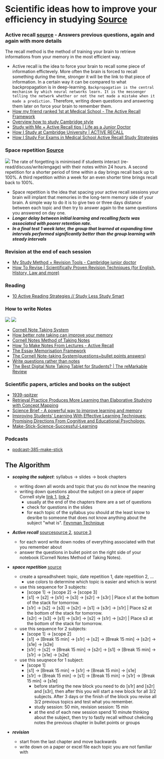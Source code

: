 # Scientific ideas how to improve your efficiency in studying [Source](https://www.weforum.org/agenda/2015/05/whats-the-most-effective-way-to-take-notes/)
### Active recall [source](https://www.howtostudy.org/blog/?p=461) - Answers previous questions, again and again with more details
The recall method is the method of training your brain to retrieve informations from your memory in the most efficient way.  
  - Active recall is the idea to force your brain to recall some piece of information effictevely. More often the brain is forced to recall something during the time, stronger it will be the link to that piece of information. In a certain way it can be compared to what backpropagation is in deep-learning. ```Backpropagation is the central mechanism by which neural networks learn. It is the messenger telling the network whether or not the net made a mistake when it made a prediction.``` Therefore, writing down questions and answering them later on force your brain to remember them. 
- [How my friend ranked 1st at Medical School - The Active Recall Framework](https://www.youtube.com/watch?v=fDbxPVn02VU)
- [Overview how to study Cambridge style](https://youtu.be/-46Vyiwat_Y)
- [Study with Me + Active Recall tips | Life as a Junior Doctor](https://www.youtube.com/watch?v=YHJzSbLiQNs)
- [How I Study at Cambridge University | ACTIVE RECALL](https://www.youtube.com/watch?v=We5WM-tg_mE)
- [How I Study For Exams in Medical School Active Recall Study Strategies](https://www.youtube.com/watch?v=YhvZqXLBH_o)
### Space repetition [Source](https://youtu.be/Z-zNHHpXoMM)
![](https://assets.weforum.org/wp-content/uploads/2015/05/image-20150520-30533-1l7kaev.png)
The rate of forgetting is minimised if students interact (re-read/discuss/write/engage) with their notes within 24 hours. A second repetition for a shorter period of time within a day brings recall back up to 100%. A third repetition within a week for an even shorter time brings recall back to 100%.
   - Space repetition is the idea that spacing your active recall sessions your brain will implant that memories in the long-term memory side of your brain. A simple way to do it is to give two or three days distance between each topic and then try to answer again to the same questions you answered on day one.
   - ***Longer delay between initial learning and recalling facts was associated with poorer retention rate.***
   - ***In a final test 1 week later, the group that learned at expanding time intervals performed significantly better than the group learning with steady intervals***  
### Revision at the end of each session
- [My Study Method + Revision Tools - Cambridge junior doctor](https://www.youtube.com/watch?v=EfBczKGbGwA)
- [How To Revise | Scientifically Proven Revision Techniques (for English, History, Law and more)](https://www.youtube.com/watch?v=xTkpr5bkzPw)

### Reading 
- [10 Active Reading Strategies // Study Less Study Smart](https://www.youtube.com/watch?v=5j8H3F8EMNI)
### How to write Notes 
![](https://62e528761d0685343e1c-f3d1b99a743ffa4142d9d7f1978d9686.ssl.cf2.rackcdn.com/files/82315/width668/image-20150520-30501-xrg6gx.png)
![](https://raw.githubusercontent.com/SuperMarioOfficial/how-to-study-more-effectively/master/ebbinghaus-diagram.jpg)
- [Cornell Note Taking System](https://www.youtube.com/watch?v=xCCWQkJbtyY)
- [How better note taking can improve your memory](https://www.weforum.org/agenda/2015/05/whats-the-most-effective-way-to-take-notes/)
- [Cornell Notes Method of Taking Notes](https://www.youtube.com/watch?v=lsR-10piMp4)
- [How To Make Notes From Lectures - Active Recall](https://www.youtube.com/watch?v=rndinEQx8VM)
- [The Essay Memorisation Framework](https://www.youtube.com/watch?v=-46Vyiwat_Y)
- [The Cornell Note-taking System(questions+bullet points answers)](http://lsc.cornell.edu/study-skills/cornell-note-taking-system/)
- [Write questions rather than notes](https://www.youtube.com/watch?v=fDbxPVn02VU&t=49s)
- [The Best Digital Note Taking Tablet for Students? | The reMarkable Review](https://www.youtube.com/watch?v=_BRSmj-yQAM)

### Scientific papers, articles and books on the subject
- [1939-spitzer](https://www.gwern.net/docs/spacedrepetition/1939-spitzer.pdf)
- [Retrieval Practice Produces More Learning than Elaborative Studying with Concept Mapping](https://science.sciencemag.org/content/331/6018/772.full)
- [Science Brief - A powerful way to improve learning and memory](https://www.apa.org/science/about/psa/2016/06/learning-memory)
- [Improving Students' Learning With Effective Learning Techniques: Promising Directions From Cognitive and Educational Psychology.](https://www.ncbi.nlm.nih.gov/pubmed/26173288)
- [Make-Stick-Science-Successful-Learning](https://www.amazon.com/Make-Stick-Science-Successful-Learning/dp/0674729013)

### Podcasts
- [podcast-385-make-stick](https://www.artofmanliness.com/articles/podcast-385-make-stick/)

## The Algorithm
- ***scoping the subject***: syllabus -> slides -> book chapters
  - writing down all words and topic that you do not know the meaning
  - writing down questions about the subject on a piece of paper Cornell style [link 1](https://youtu.be/fDbxPVn02VU?t=38), [link 2](https://www.youtube.com/watch?v=iIyDJK_SAjs&t=268s)
    - usually at the end of the chapters there are a set of questions
    - check for questions in the slides
    - for each topic of the syllabus you should at the least know to desribe to someone that does not know anything about the subject "what is". [Feynman Technique](https://qph.fs.quoracdn.net/main-qimg-2af4e9efa584f1c46758ea56c085e3bf)
- ***Active recall*** [source](https://www.youtube.com/watch?v=ukLnPbIffxE)[source 2](https://youtu.be/V-UvSKe8jW4?t=430), [source 3](https://www.ncbi.nlm.nih.gov/pmc/articles/PMC4031794/)
  - for each word write down nodes of everything associated with that you remember about 
  - answer the questions in bullet point on the right side of your notebook (Cornell Notes Method of Taking Notes). 
- ***space repetition*** [source](https://www.youtube.com/watch?v=k5A26Sc63F0)
  - create a spreadhsheet: topic, date repetition 1, date repetition 2, ...
    - use colors to determine which topic is easier and which is worst
  - use this sequence for 3 subjects: 
    - [scope 1] -> [scope 2] -> [scope 3]
    - [s1] -> [s2] -> [s1r] -> [s3] -> [s2r] -> [s3r] | Place s1 at the bottom of the stack for tomorrow. 
    - [s1r] -> [s2] -> [s3] -> [s2r] -> [s1] -> [s3r] -> [s1r] | Place s2 at the bottom of the stack for tomorrow. 
    - [s2r] -> [s3] -> [s1] -> [s3r] -> [s2] -> [s1r] -> [s2r] | Place s3 at the bottom of the stack for tomorrow.
  - use this sequence for 2 subjects:
     - [scope 1] -> [scope 2]
     - [s1] -> [Break 15 min] -> [s1r] -> [s2] -> [Break 15 min] -> [s2r] -> [s1e] -> [s2e]
     - [s1r] -> [s2] -> [Break 15 min] -> [s2r] -> [s1]  -> [Break 15 min] -> [s1r] -> [s1e] -> [s2e] 
  - use this seuqnece for 1 subject:
     - [scope 1]
     - [s1] -> [Break 15 min] -> [s1r] -> [Break 15 min] -> [s1e]
     - [s1r] -> [Break 15 min] -> [s1] -> [Break 15 min] -> [s1r] -> [Break 15 min] -> [s1e]
        - before starting the new block you need to do [s1r] and [s2r] and [s3r], then after this you will start a new block for all 3/2 subjects. After 3 days or the finish of the block you revise all 3/2 previous topics and test what you remember. 
        - study session: 50 min, revision session: 15 min
        - at the end of each new session spend 10 minute thinking about the subject, then try to fastly recall without chekcing notes the previous chapter in bullet points or groups

 - ***revision***
   - start from the last chapter and move backwards 
   - write down on a paper or excel file each topic you are not familiar with 
